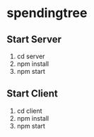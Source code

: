 # spendingtree

## Start Server

1. cd server
2. npm install
3. npm start

## Start Client

1. cd client
2. npm install
3. npm start
